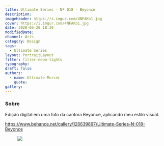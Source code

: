 ```yaml
---
title: Ultimate Series - Nº 018 - Beyonce
description:
imageHeader: https://i.imgur.com/4NFAKo1.jpg
cover: https://i.imgur.com/4NFAKo1.jpg
date: 2020-06-20 18:30
modifiedDate:
channel: Arts
category: Design
tags:
  - Ultimate Series
layout: PortraitLayout
filter: filter-neon-lights
typography:
draft: false
authors:
  - name: Ultimate Mercer
    quote:
gallery:
---
```


### Sobre

Edição digital em uma foto da cantora Beyonce, aplicando meu estilo visual.

https://www.behance.net/gallery/126639897/Ultimate-Series-N-018-Beyonce

<figure>
<img src="https://i.imgur.com/4NFAKo1.jpg" className="max-w-none mx-auto block"/>
</figure>
